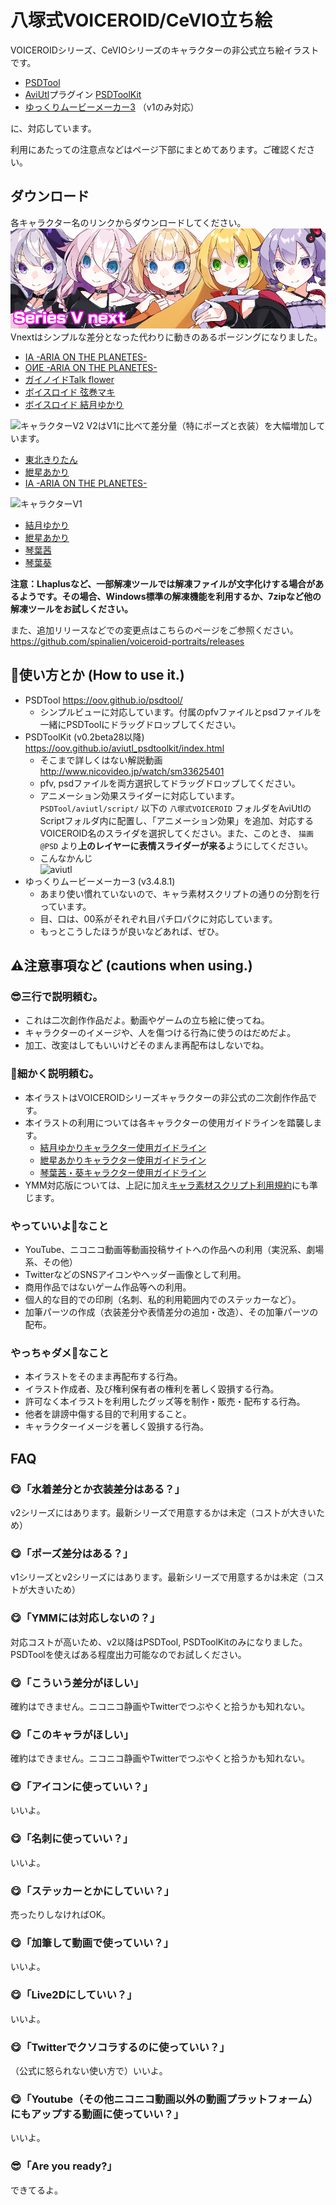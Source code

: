 # 八塚式VOICEROID/CeVIO立ち絵
VOICEROIDシリーズ、CeVIOシリーズのキャラクターの非公式立ち絵イラストです。
* [PSDTool](https://oov.github.io/psdtool/)
* [AviUtl](http://spring-fragrance.mints.ne.jp/aviutl/)プラグイン [PSDToolKit](https://oov.github.io/aviutl_psdtoolkit/index.html)
* [ゆっくりムービーメーカー3](https://manjubox.net/ymm3/) （v1のみ対応）

に、対応しています。

利用にあたっての注意点などはページ下部にまとめてあります。ご確認ください。

## ダウンロード
各キャラクター名のリンクからダウンロードしてください。
![キャラクターVnext](https://raw.githubusercontent.com/spinalien/voiceroid-portraits/readme-images/Characters3.png)
Vnextはシンプルな差分となった代わりに動きのあるポージングになりました。
* [IA -ARIA ON THE PLANETES-](https://github.com/spinalien/voiceroid-portraits/releases/download/v4.0/ia_next.zip)
* [OИE -ARIA ON THE PLANETES-](https://github.com/spinalien/voiceroid-portraits/releases/download/v4.0/one_next.zip)
* [ガイノイドTalk flower](https://github.com/spinalien/voiceroid-portraits/releases/download/v4.1/vflower_next.zip)
* [ボイスロイド 弦巻マキ](https://github.com/spinalien/voiceroid-portraits/releases/download/v4.2/maki_next.zip)
* [ボイスロイド 結月ゆかり](https://github.com/spinalien/voiceroid-portraits/releases/download/v4.3/yukari_next.zip)

![キャラクターV2](https://github.com/spinalien/voiceroid-portraits/blob/9ac21cc6e81ad5d103b4b9b96b6ba5e8863835cf/Characters2.png)
V2はV1に比べて差分量（特にポーズと衣装）を大幅増加しています。
* [東北きりたん](https://github.com/spinalien/voiceroid-portraits/releases/download/v3.1.2/Kiritan_v2.zip)
* [紲星あかり](https://github.com/spinalien/voiceroid-portraits/releases/download/v3.4.1/Akari_v2.zip)
* [IA -ARIA ON THE PLANETES-](https://github.com/spinalien/voiceroid-portraits/releases/download/v3.3.1/IA_v2.zip)


![キャラクターV1](https://github.com/spinalien/voiceroid-portraits/blob/609f71e453d1c3721aa043002fb2d8023d30e317/Characters1.png)
* [結月ゆかり](https://github.com/spinalien/voiceroid-portraits/releases/download/v3.1.3/Yukari.zip)
* [紲星あかり](https://github.com/spinalien/voiceroid-portraits/releases/download/v2.7/Akari.zip)
* [琴葉茜](https://github.com/spinalien/voiceroid-portraits/releases/download/v3.4.3/Akane.zip)
* [琴葉葵](https://github.com/spinalien/voiceroid-portraits/releases/download/v3.4.3/Aoi.zip)

**注意：Lhaplusなど、一部解凍ツールでは解凍ファイルが文字化けする場合があるようです。その場合、Windows標準の解凍機能を利用するか、7zipなど他の解凍ツールをお試しください。**

また、追加リリースなどでの変更点はこちらのページをご参照ください。 https://github.com/spinalien/voiceroid-portraits/releases

## 💁使い方とか (How to use it.)
* PSDTool https://oov.github.io/psdtool/
  * シンプルビューに対応しています。付属のpfvファイルとpsdファイルを一緒にPSDToolにドラッグドロップしてください。
* PSDToolKit (v0.2beta28以降) https://oov.github.io/aviutl_psdtoolkit/index.html
  * そこまで詳しくはない解説動画 http://www.nicovideo.jp/watch/sm33625401
  * pfv, psdファイルを両方選択してドラッグドロップしてください。
  * アニメーション効果スライダーに対応しています。 `PSDTool/aviutl/script/` 以下の `八塚式VOICEROID` フォルダをAviUtlのScriptフォルダ内に配置し、「アニメーション効果」を追加、対応するVOICEROID名のスライダを選択してください。また、このとき、 `描画@PSD` より**上のレイヤーに表情スライダーが来る**ようにしてください。
  * こんなかんじ  
  ![aviutl](https://github.com/spinalien/voiceroid-portraits/blob/readme-images/screen_053018_095312_PM.jpg)
* ゆっくりムービーメーカー3 (v3.4.8.1)
  * あまり使い慣れていないので、キャラ素材スクリプトの通りの分割を行っています。
  * 目、口は、00系がそれぞれ目パチ口パクに対応しています。
  * もっとこうしたほうが良いなどあれば、ぜひ。

## ⚠注意事項など (cautions when using.)
### 😎三行で説明頼む。
* これは二次創作作品だよ。動画やゲームの立ち絵に使ってね。
* キャラクターのイメージや、人を傷つける行為に使うのはだめだよ。
* 加工、改変はしてもいいけどそのまんま再配布はしないでね。

### 🤔細かく説明頼む。

* 本イラストはVOICEROIDシリーズキャラクターの非公式の二次創作作品です。
* 本イラストの利用については各キャラクターの使用ガイドラインを踏襲します。
    * [結月ゆかりキャラクター使用ガイドライン](https://www.ah-soft.com/vocaloid/yukari/charactor_guide.html)
    * [紲星あかりキャラクター使用ガイドライン](https://www.ah-soft.com/vocaloid/akari/charactor_guide.html)
    * [琴葉茜・葵キャラクター使用ガイドライン](https://www.ai-j.jp/kotonoha/#license)
* YMM対応版については、上記に加え[キャラ素材スクリプト利用規約](http://www.nicotalk.com/kiyaku.html)にも準じます。

### やっていいよ🙆なこと
* YouTube、ニコニコ動画等動画投稿サイトへの作品への利用（実況系、劇場系、その他）
* TwitterなどのSNSアイコンやヘッダー画像として利用。
* 商用作品ではないゲーム作品等への利用。
* 個人的な目的での印刷（名刺、私的利用範囲内でのステッカーなど）。
* 加筆パーツの作成（衣装差分や表情差分の追加・改造）、その加筆パーツの配布。

### やっちゃダメ🙅なこと
* 本イラストをそのまま再配布する行為。
* イラスト作成者、及び権利保有者の権利を著しく毀損する行為。
* 許可なく本イラストを利用したグッズ等を制作・販売・配布する行為。
* 他者を誹謗中傷する目的で利用すること。
* キャラクターイメージを著しく毀損する行為。

## FAQ
### 😋「水着差分とか衣装差分はある？」
v2シリーズにはあります。最新シリーズで用意するかは未定（コストが大きいため）
### 😋「ポーズ差分はある？」
v1シリーズとv2シリーズにはあります。最新シリーズで用意するかは未定（コストが大きいため）
### 😋「YMMには対応しないの？」
対応コストが高いため、v2以降はPSDTool, PSDToolKitのみになりました。PSDToolを使えばある程度出力可能なのでお試しください。
### 😋「こういう差分がほしい」
確約はできません。ニコニコ静画やTwitterでつぶやくと拾うかも知れない。
### 😋「このキャラがほしい」
確約はできません。ニコニコ静画やTwitterでつぶやくと拾うかも知れない。
### 😋「アイコンに使っていい？」
いいよ。
### 😋「名刺に使っていい？」
いいよ。
### 😋「ステッカーとかにしていい？」
売ったりしなければOK。
### 😋「加筆して動画で使っていい？」
いいよ。
### 😋「Live2Dにしていい？」
いいよ。
### 😋「Twitterでクソコラするのに使っていい？」
（公式に怒られない使い方で）いいよ。
### 😋「Youtube（その他ニコニコ動画以外の動画プラットフォーム）にもアップする動画に使っていい？」
いいよ。
### 😎「Are you ready?」
できてるよ。
